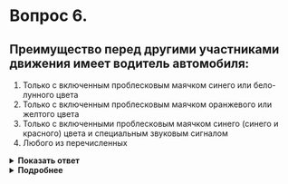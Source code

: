 # Вопрос 6.

## Преимущество перед другими участниками движения имеет водитель автомобиля:

1. Только с включенным проблесковым маячком синего или бело-лунного цвета
2. Только с включенным проблесковым маячком оранжевого или желтого цвета
3. Только с включенными проблесковым маячком синего (синего и красного) цвета и специальным звуковым сигналом
4. Любого из перечисленных

<details>
<summary><b>Показать ответ</b></summary>
Правильный ответ: 3
</details>
<details>
<summary><b>Подробнее</b></summary>
Для получения преимущества «оперативное» транспортное средство должно обязательно применить сочетание проблескового маячка синего цвета или синего и красного и специального звукового сигнала.
(Пункт 3.1 ПДД)
</details>